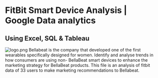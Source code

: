 # FitBit Smart Device Analysis | Google Data analytics 
## Using Excel, SQL & Tableau

![logo.png](attachment:f3b99505-f55e-4fd9-bbce-43d781ad9b10.png)
Bellabeat is the company that developed one of the first wearables specifically designed for women. 
Identify and analyse trends in how consumers are using non- BellaBeat smart devices to enhance the marketing strategy for BellaBeat products.
This file is an analysis of fitbit data of 33 users to make marketing recommendations to Bellabeat.
